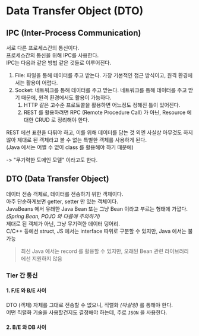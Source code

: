 # Data Transfer Object (DTO)

## IPC (Inter-Process Communication)
서로 다른 프로세스간의 통신이다.  
프로세스간의 통신을 위해 IPC를 사용한다.  
IPC는 다음과 같은 방법 같은 것들로 이루어진다.

1. File: 파일을 통해 데이터를 주고 받는다. 가장 기본적인 접근 방식이고, 원격 환경에서는 활용이 어렵다.
2. Socket: 네트워크를 통해 데이터를 주고 받는다. 네트워크를 통해 데이터를 주고 받기 때문에, 원격 환경에서도 활용이 가능하다. 
   1. HTTP 같은 고수준 프로토콜을 활용하면 어느정도 정해진 틀이 있어진다.
   2. REST 를 활용하려면 RPC (Remote Procedure Call) 가 아닌, Resource 에 대한 CRUD 로 정리해야 한다.

REST 에선 표현을 다뤄야 하고, 이를 위해 데이터를 담는 것 외엔 사실상 아무것도 하지 않아 제대로 된 객체라고 볼 수 없는 특별한 객체를 사용하게 된다.  
(Java 에서는 어쩔 수 없이 class 를 활용해야 하기 때문에)

-> "무기력한 도메인 모델" 이라고도 한다.

## DTO (Data Transfer Object)
데이터 전송 객체로, 데이터를 전송하기 위한 객체이다.  
아주 단순하게보면 getter, setter 만 있는 객체이다.  
JavaBeans 에서 유래한 Java Bean 또는 그냥 Bean 이라고 부르는 형태에 가깝다. _(Spring Bean, POJO 와 다름에 주의하기)_  
제대로 된 객체가 아닌, 그냥 무기력한 데이터 덩어리.  
C/C++ 등에선 struct, JS 에서는 interface 따위로 구분할 수 있지만, Java 에서는 불가능  
> 최신 Java 에서는 record 를 활용할  수 있지만, 오래된 Bean 관련 라이브러리에선 지원하지 않음

### Tier 간 통신

#### 1. F/E 와 B/E 사이

DTO (객체) 자체를 그대로 전송할 수 없으니, 직렬화 _(마샬링)_ 를 통해야 한다.  
어떤 직렬화 기술을 사용할건지도 결정해야 하는데, 주로 `JSON` 을 사용한다.  

#### 2. B/E 와 DB 사이

 

